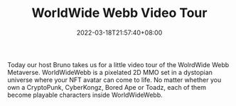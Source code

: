 ﻿---
title: "WorldWide Webb Video Tour"
date: 2022-03-18T21:57:40+08:00
lastmod: 2022-03-18T16:45:40+08:00
draft: false
authors: ["Herman"]
description: "Today our host Bruno takes us for a little video tour of the WolrdWide Webb Metaverse. WorldWideWebb is a pixelated 2D MMO set in a dystopian universe where your NFT avatar can come to life. No matter whether you own a CryptoPunk, CyberKongz, Bored Ape or Toadz, each of them become playable characters inside WorldWideWebb."
featuredImage: "worldwide-webb-video-tour.jpg"
tags: ["Virtual World","Play to Earn"]
categories: ["news"]
news: ["Virtual World"]
weight: 
lightgallery: true
pinned: false
recommend: false
recommend1: false
---

Today our host Bruno takes us for a little video tour of the WolrdWide Webb Metaverse. WorldWideWebb is a pixelated 2D MMO set in a dystopian universe where your NFT avatar can come to life. No matter whether you own a CryptoPunk, CyberKongz, Bored Ape or Toadz, each of them become playable characters inside WorldWideWebb.

<!--more-->

